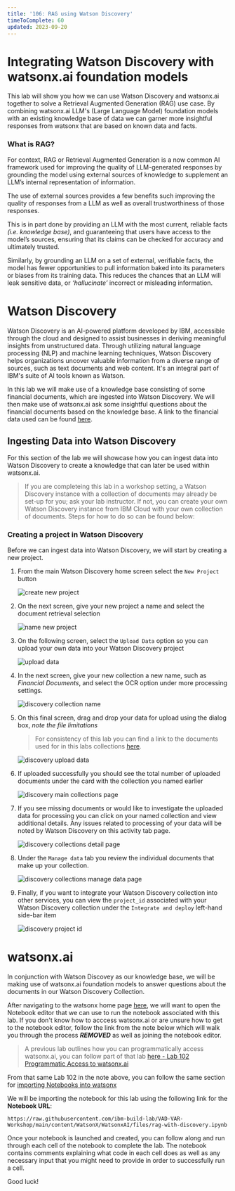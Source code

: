 ```yaml
---
title: '106: RAG using Watson Discovery'
timeToComplete: 60
updated: 2023-09-20
---
```


# Integrating Watson Discovery with watsonx.ai foundation models

This lab will show you how we can use Watson Discovery and watsonx.ai together to solve a Retrieval Augmented Generation (RAG) use case. By combining watsonx.ai LLM's (Large Language Model) foundation models with an existing knowledge base of data we can garner more insightful responses from watsonx that are based on known data and facts.

### What is RAG? 

For context, RAG or Retrieval Augmented Generation is a now common AI framework used for improving the quality of LLM-generated responses by grounding the model using external sources of knowledge to supplement an LLM’s internal representation of information. 

The use of external sources provides a few benefits such improving the quality of responses from a LLM as well as overall trustworthiness of those responses. 

This is in part done by providing an LLM with the most current, reliable facts _(i.e. knowledge base)_, and guaranteeing that users have access to the model’s sources, ensuring that its claims can be checked for accuracy and ultimately trusted.

Similarly, by grounding an LLM on a set of external, verifiable facts, the model has fewer opportunities to pull information baked into its parameters or biases from its training data. This reduces the chances that an LLM will leak sensitive data, or _‘hallucinate’_ incorrect or misleading information.

# Watson Discovery

Watson Discovery is an AI-powered platform developed by IBM, accessible through the cloud and designed to assist businesses in deriving meaningful insights from unstructured data. Through  utilizing natural language processing (NLP) and machine learning techniques, Watson Discovery helps organizations uncover valuable information from a diverse range of sources, such as text documents and web content. It's an integral part of IBM's suite of AI tools known as Watson.

In this lab we will make use of a knowledge base consisting of some financial documents, which are ingested into Watson Discovery. We will then make use of watsonx.ai ask some insightful questions about the financial documents based on the knowledge base. A link to the financial data used can be found [here]().  

## Ingesting Data into Watson Discovery

For this section of the lab we will showcase how you can ingest data into Watson Discovery to create a knowledge that can later be used within watsonx.ai. 

> If you are completeing this lab in a workshop setting, a Watson Discovery instance with a collection of documents may already be set-up for you; ask your lab instructor. 
> If not, you can create your own Watson Discovery instance from IBM Cloud with your own collection of documents. Steps for how to do so can be found below:

 
### Creating a project in Watson Discovery

Before we can ingest data into Watson Discovery, we will start by creating a new project.


1. From the main Watson Discovery home screen select the `New Project` button

    ![create new project](./images/106/1-Discovery-Create-Project.png)   

2. On the next screen, give your new project a name and select the document retrieval selection

    ![name new project](./images/106/2-Discovery-Name-Project.png)

3. On the following screen, select the `Upload Data` option so you can upload your own data into your Watson Discovery project

    ![upload data](./images/106/3-Discovery-Upload-Data.png)

4. In the next screen, give your new collection a new name, such as _Financial Documents_, and select the OCR option under more processing settings.

    ![discovery collection name](./images/106/4-Discovery-Collection.png)

5. On this final screen, drag and drop your data for upload using the dialog box, _note the file limitations_
    
    > For consistency of this lab you can find a link to the documents used for in this labs collections [here]().

    ![discovery upload data](./images/106/5-Discovery-Upload-Page.png)

6. If uploaded successfully you should see the total number of uploaded documents under the card with the collection you named earlier

    ![discovery main collections page](./images/106/6-Discovery-Main-Collections.png)

7. If you see missing documents or would like to investigate the uploaded data for processing you can click on your named collection and view additional details. Any issues related to processing of your data will be noted by Watson Discovery on this activity tab page.

    ![discovery collections detail page](./images/106/7-Discovery-Collection-Details.png)

8. Under the `Manage data` tab you review the individual documents that make up your collection.

    ![discovery collections manage data page](./images/106/8-Discovery-Manage-Collection.png)
 
9. Finally, if you want to integrate your Watson Discovery collection into other services, you can view the `project_id` associated with your Watson Discovery collection under the `Integrate and deploy` left-hand side-bar item 

    ![discovery project id](./images/106/9-Discovery-Find-Project-ID.png)


# watsonx.ai

In conjunction with Watson Discovey as our knowledge base, we will be making use of watsonx.ai foundation models to answer questions about the documents in our Watson Discovery Collection.

After navigating to the watsonx home page [here](https://dataplatform.cloud.ibm.com/wx/home), we will want to open the Notebook  editor that we can use to run the notebook associated with this lab. If you don't know how to acccess watsonx.ai or are unsure how to get to the notebook editor, follow the link from the note below which will walk you through the process ***REMOVED*** as well as joining the notebook editor.

> A previous lab outlines how you can programmatically access watsonx.ai, you can follow part of that lab [here - Lab 102 Programmatic Access to watsonx.ai](/watsonx/watsonxai/102)

From that same Lab 102 in the note above, you can follow the same section for [importing Notebooks into watsonx](/watsonx/watsonxai/102#importing-a-notebook-into-watsonx)

We will be importing the notebook for this lab using the following link for the **Notebook URL**:

 `https://raw.githubusercontent.com/ibm-build-lab/VAD-VAR-Workshop/main/content/WatsonX/WatsonxAI/files/rag-with-discovery.ipynb`

Once your notebook is launched and created, you can follow along and run through each cell of the notebook to complete the lab. The notebook contains comments explaining what code in each cell does as well as any necessary input that you might need to provide in order to successfully run a cell.

Good luck!
